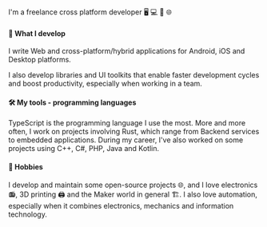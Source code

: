 I'm a freelance cross platform developer 🖥️ 💻 📱 🌐

#### 🚧 What I develop

I write Web and cross-platform/hybrid applications for Android, iOS and Desktop platforms.

I also develop libraries and UI toolkits that enable faster development cycles and boost productivity, especially when working in a team.

#### 🛠️ My tools - programming languages

TypeScript is the programming language I use the most. More and more often, I work on projects involving Rust, which range from Backend services to embedded applications.
During my career, I've also worked on some projects using C++, C#, PHP, Java and Kotlin.

#### 🌴 Hobbies

I develop and maintain some open-source projects 🌐, and I love electronics 📻, 3D printing 🖨️ and the Maker world in general 🏗️. I also love automation, especially when it combines electronics, mechanics and information technology.
